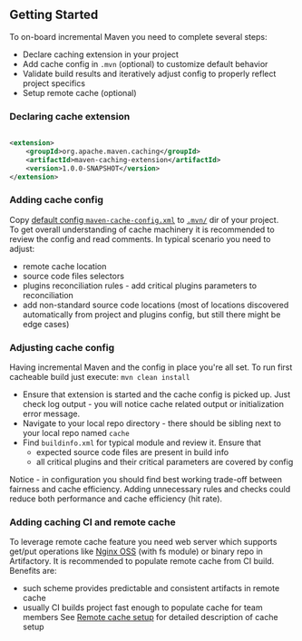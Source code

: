 <!---
 Licensed to the Apache Software Foundation (ASF) under one or more
 contributor license agreements.  See the NOTICE file distributed with
 this work for additional information regarding copyright ownership.
 The ASF licenses this file to You under the Apache License, Version 2.0
 (the "License"); you may not use this file except in compliance with
 the License.  You may obtain a copy of the License at

      http://www.apache.org/licenses/LICENSE-2.0

 Unless required by applicable law or agreed to in writing, software
 distributed under the License is distributed on an "AS IS" BASIS,
 WITHOUT WARRANTIES OR CONDITIONS OF ANY KIND, either express or implied.
 See the License for the specific language governing permissions and
 limitations under the License.
-->

## Getting Started

To on-board incremental Maven you need to complete several steps:

* Declare caching extension in your project
* Add cache config in `.mvn` (optional) to customize default behavior
* Validate build results and iteratively adjust config to properly reflect project specifics
* Setup remote cache (optional)

### Declaring cache extension

```xml

<extension>
    <groupId>org.apache.maven.caching</groupId>
    <artifactId>maven-caching-extension</artifactId>
    <version>1.0.0-SNAPSHOT</version>
</extension>
```

### Adding cache config

Copy [default config `maven-cache-config.xml`](maven-cache-config.xml)
to [`.mvn/`](https://maven.apache.org/configure.html) dir of your project.  
To get overall understanding of cache machinery it is recommended to review the config and read comments. In typical
scenario you need to adjust:

* remote cache location
* source code files selectors
* plugins reconciliation rules - add critical plugins parameters to reconciliation
* add non-standard source code locations (most of locations discovered automatically from project and plugins config,
  but still there might be edge cases)

### Adjusting cache config

Having incremental Maven and the config in place you're all set. To run first cacheable build just
execute: `mvn clean install`

* Ensure that extension is started and the cache config is picked up. Just check log output - you will notice cache
  related output or initialization error message.
* Navigate to your local repo directory - there should be sibling next to your local repo named `cache`
* Find `buildinfo.xml` for typical module and review it. Ensure that
    * expected source code files are present in build info
    * all critical plugins and their critical parameters are covered by config

Notice - in configuration you should find best working trade-off between fairness and cache efficiency. Adding
unnecessary rules and checks could reduce both performance and cache efficiency (hit rate).

### Adding caching CI and remote cache

To leverage remote cache feature you need web server which supports get/put operations
like [Nginx OSS](http://nginx.org/en/) (with fs module) or binary repo in Artifactory. It is recommended to populate
remote cache from CI build. Benefits are:

* such scheme provides predictable and consistent artifacts in remote cache
* usually CI builds project fast enough to populate cache for team members See [Remote cache setup](CACHE-REMOTE.md) for
  detailed description of cache setup
